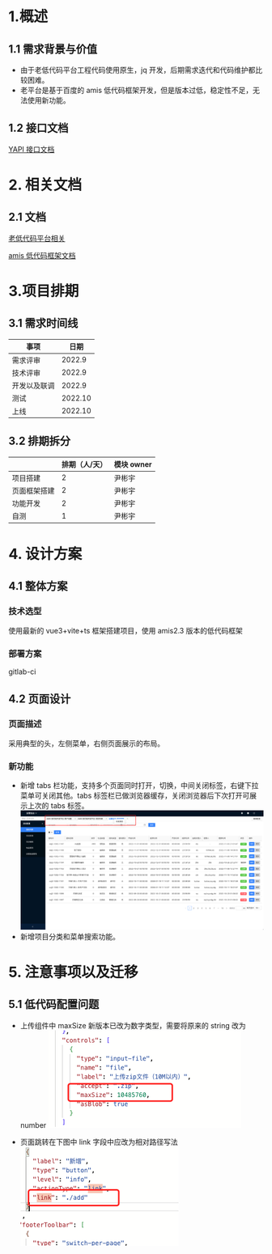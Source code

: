 # 1.概述

## 1.1 需求背景与价值

-   由于老低代码平台工程代码使用原生，jq 开发，后期需求迭代和代码维护都比较困难。
-   老平台是基于百度的 amis 低代码框架开发，但是版本过低，稳定性不足，无法使用新功能。

## 1.2 接口文档

[YAPI 接口文档](http://192.168.0.74:3000/project/398/interface/api)

# 2. 相关文档

## 2.1 文档

[老低代码平台相关](http://confluence.wd.com/pages/viewpage.action?pageId=40505109)

[amis 低代码框架文档](https://aisuda.bce.baidu.com/amis/zh-CN/docs/index)

# 3.项目排期

## 3.1 需求时间线

| 事项         | 日期    |
| ------------ | ------- |
| 需求评审     | 2022.9  |
| 技术评审     | 2022.9  |
| 开发以及联调 | 2022.9  |
| 测试         | 2022.10 |
| 上线         | 2022.10 |

## 3.2 排期拆分

|              | 排期（人/天） | 模块 owner |
| ------------ | ------------- | ---------- |
| 项目搭建     | 2             | 尹彬宇     |
| 页面框架搭建 | 2             | 尹彬宇     |
| 功能开发     | 2             | 尹彬宇     |
| 自测         | 1             | 尹彬宇     |

# 4. 设计方案

## 4.1 整体方案

### 技术选型

使用最新的 vue3+vite+ts 框架搭建项目，使用 amis2.3 版本的低代码框架

### 部署方案

gitlab-ci

## 4.2 页面设计

### **页面描述**

采用典型的头，左侧菜单，右侧页面展示的布局。

### **新功能**

-   新增 tabs 栏功能，支持多个页面同时打开，切换，中间关闭标签，右键下拉菜单可关闭其他。tabs 标签栏已做浏览器缓存，关闭浏览器后下次打开可展示上次的 tabs 标签。
    ![改为number](./WX20221117-135441.png)
-   新增项目分类和菜单搜索功能。

# 5. 注意事项以及迁移

## 5.1 低代码配置问题

-   上传组件中 maxSize 新版本已改为数字类型，需要将原来的 string 改为 number
    ![改为number](./WX20221117-114858.png)

-   页面跳转在下图中 link 字段中应改为相对路径写法
    ![](WX20221117-134437.png)

